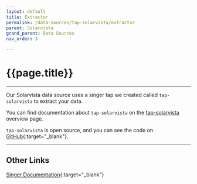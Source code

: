 ```yaml
---
layout: default
title: Extractor
permalink: /data-sources/tap-solarvista/extractor
parent: Solarvista
grand_parent: Data Sources
nav_order: 3

---
```


# {{page.title}}

---

Our Solarvista data source uses a singer tap we created called `tap-solarvista` to extract your data. 

You can find documentation about `tap-solarvista` on the [tap-solarvista]({{site.baseurl}}/data-sources/tap-solarvista) overview page.

`tap-solarvista` is open source, and you can see the code on [GitHub](https://github.com/Matatika/tap-solarvista){:target="_blank"}.

---

## Other Links

[Singer Documentation](https://github.com/singer-io/getting-started){:target="_blank"}
